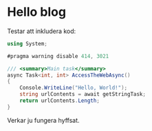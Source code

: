 # Hello blog

Testar att inkludera kod:
~~~cs
using System;

#pragma warning disable 414, 3021

/// <summary>Main task</summary>
async Task<int, int> AccessTheWebAsync()
{
    Console.WriteLine("Hello, World!");
    string urlContents = await getStringTask;
    return urlContents.Length;
}
~~~

Verkar ju fungera hyffsat.